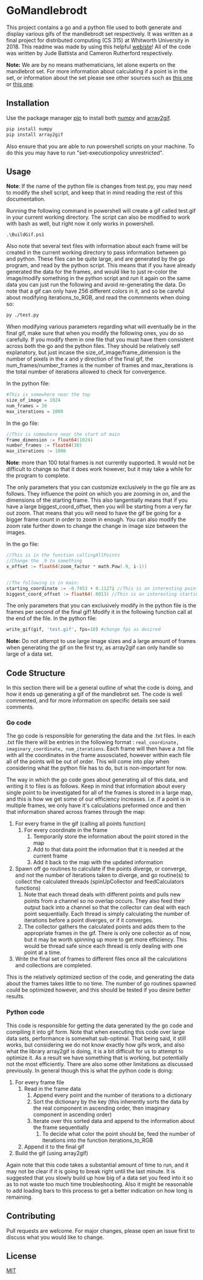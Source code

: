 # GoMandlebrodt

This project contains a go and a python file used to both generate and display various gifs of the mandlebrodt set respectively. It was written as a final project for distributed computing (CS 315) at Whitworth University in 2018. This readme was made by using this helpful [webiste](https://www.makeareadme.com/)! All of the code was written by Jude Battista and Cameron Rutherford respectively.

**Note:** We are by no means mathematicians, let alone experts on the mandlebrot set. For more information about calculating if a point is in the set, or information about the set please see other sources such as [this one](http://mathworld.wolfram.com/MandelbrotSet.html) or [this one](http://www.math.utah.edu/~pa/math/mandelbrot/mandelbrot.html).

## Installation

Use the package manager [pip](https://pip.pypa.io/en/stable/) to install both [numpy](https://pypi.org/project/numpy/) and [array2gif](https://pypi.org/project/array2gif/).

```bash
pip install numpy
pip install array2gif
```
Also ensure that you are able to run powershell scripts on your machine. To do this you may have to run "set-executionpolicy unrestricted".

## Usage

**Note**: If the name of the python file is changes from test.py, you may need to modify the shell script, and keep that in mind reading the rest of this documentation.

Running the following command in powershell will create a gif called test.gif  in your current working directory. The script can also be modified to work with bash as well, but right now it only works in powershell.
```pwsh
.\BuildGif.ps1
```
Also note that several text files with information about each frame will be created in the current working directory to pass information between go and python. These files can be quite large, and are generated by the go program, and read by the python script. This means that if you have already generated the data for the frames, and would like to just re-color the image/modify something in the python script and run it again on the same data you can just run the following and avoid re-generating the data. Do note that a gif can only have 256 different colors in it, and so be careful about modifying iterations_to_RGB, and read the commments when doing so:

```bash
py ./test.py
```

When modifying various parameters regarding what will eventually be in the final gif, make sure that when you modify the following ones, you do so carefully. If you modify them in one file that you must have them consistent across both the go and the python files. They should be relatively self explanatory, but just incase the size_of_image/frame_dimension is the number of pixels in the x and y direction of the final gif, the num_frames/number_frames is the number of frames and max_iterations is the total number of iterations allowed to check for convergence.

In the python file:
```python
#This is somewhere near the top
size_of_image = 1024
num_frames = 30
max_iterations = 1000

```
In the go file:
```go
//This is somewhere near the start of main
frame_dimension := float64(1024)
number_frames := float64(30)
max_iterations := 1000

```
**Note**: more than 100 total frames is not currently supported. It would not be difficult to change so that it does work however, but it may take a while for the program to complete.

The only parameters that you can customize exclusively in the go file are as follows. They influence the point on which you are zooming in on, and the dimensions of the starting frame. This also tangentially means that if you have a large biggest_coord_offset, then you will be starting from a very far out zoom. That means that you will need to have the gif be going for a bigger frame count in order to zoom in enough. You can also modify the zoom rate further down to change the change in image size between the images.

In the go file:
```go
//This is in the function callingAllPoints
//Change the .9 to something
x_offset := float64(zoom_factor * math.Pow(.9, i-1))


//The following is in main:
starting_coordinate := -0.7453 + 0.1127i //This is an interesting point to zoom in on
biggest_coord_offset := float64(.0013) //This is an interesting starting size too

```

The only parameters that you can exclusively modify in the python file is the frames per second of the final gif! Modify it in the following function call at the end of the file.
In the python file:
```python
write_gif(gif, 'test.gif', fps=10) #change fps as desired
```
**Note:** Do not attempt to use large image sizes and a large amount of frames when generating the gif on the first try, as array2gif can only handle so large of a data set.
## Code Structure

In this section there will be a general outline of what the code is doing, and how it ends up generating a gif of the mandlebrot set. The code is well commented, and for more information on specific details see said comments.

### Go code

The go code is responsible for generating the data and the .txt files. In each .txt file there will be entries in the following format : `real_coordinate, imaginary_coordinate, num_iterations`. Each frame will then have a .txt file with all the coordinates in the frame assosciated, however within each file all of the points will be out of order. This will come into play when considering what the python file has to do, but is non-important for now.

The way in which the go code goes about generating all of this data, and writing it to files is as follows. Keep in mind that information about every single point to be investigated for all of the frames is stored in a large map, and this is how we get some of our efficiency increases. I.e. if a point is in multiple frames, we only have it's calculations preformed once and then that information shared across frames through the map:

1. For every frame in the gif (calling all points function)
    1. For every coordinate in the frame
        1. Temporarily store the information about the point stored in the map
        1. Add to that data point the information that it is needed at the current frame
        1. Add it back to the map with the updated information
1. Spawn off go routines to calculate if the points diverge, or converge, and not the number of iterations taken to diverge, and go routine(s) to collect the calculated threads (spinUpCollector and feedCalculators functions)
    1. Note that each thread deals with different points and pulls new points from a channel so no overlap occurs. They also feed their output back into a channel so that the collector can deal with each point sequentially. Each thread is simply calculating the number of iterations before a point diverges, or if it converges.
    1. The collector gathers the calculated points and adds them to the appropriate frames in the gif. There is only one collector as of now, but it may be worth spinning up more to get more efficiency. This would be thread safe since each thread is only dealing with one point at a time.
1. Write the final set of frames to different files once all the calculations and collections are completed.

This is the relatively optimized section of the code, and generating the data about the frames takes little to no time. The number of go routines spawned could be optimized however, and this should be tested if you desire better results.

### Python code

This code is responsible for getting the data generated by the go code and compiling it into gif form. Note that when executing this code over large data sets, performance is somewhat sub-optimal. That being said, it still works, but considering we do not know exactly how gifs work, and also what the library array2gif is doing, it is a bit difficult for us to attempt to optimize it. As a result we have something that is working, but potentially not the most efficiently. There are also some other limitations as discussed previously. In general though this is what the python code is doing:

1. For every frame file
    1. Read in the frame data
        1. Append every point and the number of iterations to a dictionary
        1. Sort the dictionary by the key (this inherently sorts the data by the real component in ascending order, then imaginary component in ascending order)
        1. Iterate over this sorted data and append to the information about the frame sequentially
            1. To decide what color the point should be, feed the number of iterations into the function iterations_to_RGB
    1. Append it to the final gif
1. Build the gif (using array2gif)

Again note that this code takes a substantial amount of time to run, and it may not be clear if it is going to break right until the last minute. It is suggested that you slowly build up how big of a data set you feed into it so as to not waste too much time troubleshooting. Also it might be reasonable to add loading bars to this process to get a better indication on how long is remaining.
## Contributing
Pull requests are welcome. For major changes, please open an issue first to discuss what you would like to change.
## License
[MIT](https://choosealicense.com/licenses/mit/)
